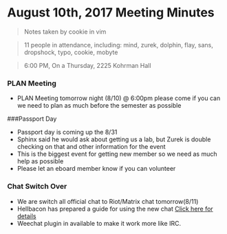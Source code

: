 # August 10th, 2017 Meeting Minutes
> Notes taken by cookie in vim

> 11 people in attendance, including: mind, zurek, dolphin, flay, sans, dropshock, typo, cookie, mobyte

> 6:00 PM, On a Thursday, 2225 Kohrman Hall

### PLAN Meeting

- PLAN Meeting tomorrow night (8/10) @ 6:00pm please come if you can we need to plan as much before the semester as possible

###Passport Day

- Passport day is coming up the 8/31
- Sphinx said he would ask about getting us a lab, but Zurek is double checking on that and other information for the event
- This is the biggest event for getting new member so we need as much help as possible
- Please let an eboard member know if you can volunteer

### Chat Switch Over

- We are switch all official chat to Riot/Matrix chat tomorrow(8/11)
- Hellbacon has prepared a guide for using the new chat [Click here for details](http://steffey.github.io/riot)
- Weechat plugin in available to make it work more like IRC. 

